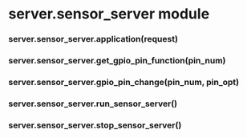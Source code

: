# server.sensor_server module


### server.sensor_server.application(request)

### server.sensor_server.get_gpio_pin_function(pin_num)

### server.sensor_server.gpio_pin_change(pin_num, pin_opt)

### server.sensor_server.run_sensor_server()

### server.sensor_server.stop_sensor_server()
